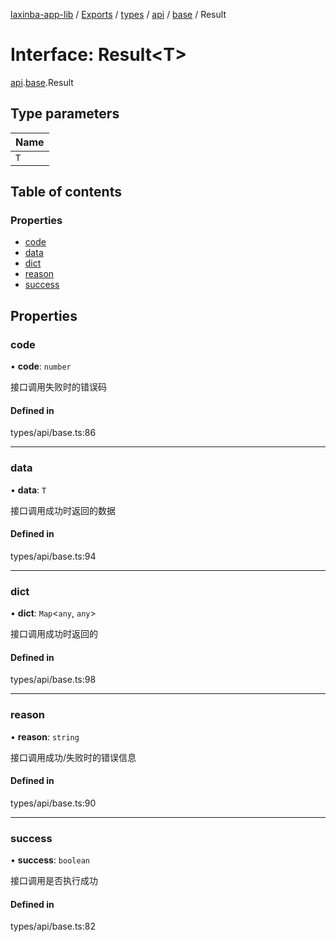 [laxinba-app-lib](../README.md) / [Exports](../modules.md) / [types](../modules/types.md) / [api](../modules/types.api.md) / [base](../modules/types.api.base.md) / Result

# Interface: Result<T\>

[api](../modules/types.api.md).[base](../modules/types.api.base.md).Result

## Type parameters

| Name |
| :------ |
| `T` |

## Table of contents

### Properties

- [code](types.api.base.Result.md#code)
- [data](types.api.base.Result.md#data)
- [dict](types.api.base.Result.md#dict)
- [reason](types.api.base.Result.md#reason)
- [success](types.api.base.Result.md#success)

## Properties

### code

• **code**: `number`

接口调用失败时的错误码

#### Defined in

types/api/base.ts:86

___

### data

• **data**: `T`

接口调用成功时返回的数据

#### Defined in

types/api/base.ts:94

___

### dict

• **dict**: `Map`<`any`, `any`\>

接口调用成功时返回的

#### Defined in

types/api/base.ts:98

___

### reason

• **reason**: `string`

接口调用成功/失败时的错误信息

#### Defined in

types/api/base.ts:90

___

### success

• **success**: `boolean`

接口调用是否执行成功

#### Defined in

types/api/base.ts:82

